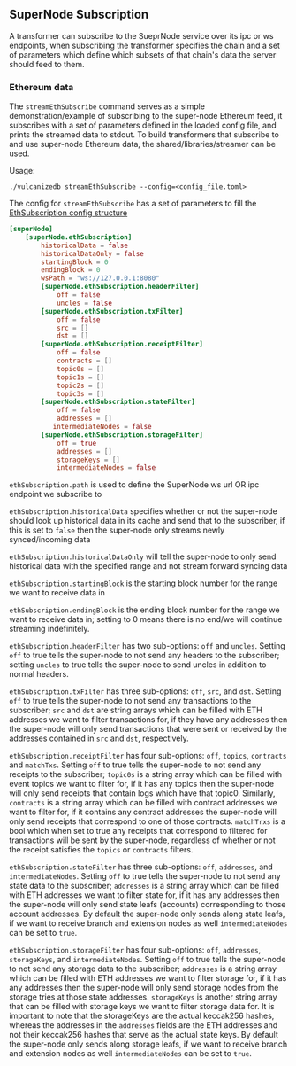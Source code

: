 ## SuperNode Subscription

A transformer can subscribe to the SueprNode service over its ipc or ws endpoints, when subscribing the transformer
specifies the chain and a set of parameters which define which subsets of that chain's data the server should feed to them.

### Ethereum data
The `streamEthSubscribe` command serves as a simple demonstration/example of subscribing to the super-node Ethereum feed, it subscribes with a set of parameters
defined in the loaded config file, and prints the streamed data to stdout. To build transformers that subscribe to and use super-node Ethereum data,
the shared/libraries/streamer can be used. 

Usage: 

`./vulcanizedb streamEthSubscribe --config=<config_file.toml>`

The config for `streamEthSubscribe` has a set of parameters to fill the [EthSubscription config structure](../../pkg/super_node/config/eth_subscription.go)

```toml
[superNode]
    [superNode.ethSubscription]
        historicalData = false
        historicalDataOnly = false
        startingBlock = 0
        endingBlock = 0
        wsPath = "ws://127.0.0.1:8080"
        [superNode.ethSubscription.headerFilter]
            off = false
            uncles = false
        [superNode.ethSubscription.txFilter]
            off = false
            src = []
            dst = []
        [superNode.ethSubscription.receiptFilter]
            off = false
            contracts = []
            topic0s = []
            topic1s = []
            topic2s = []
            topic3s = []
        [superNode.ethSubscription.stateFilter]
            off = false
            addresses = []
           intermediateNodes = false
        [superNode.ethSubscription.storageFilter]
            off = true
            addresses = []
            storageKeys = []
            intermediateNodes = false
```

`ethSubscription.path` is used to define the SuperNode ws url OR ipc endpoint we subscribe to

`ethSubscription.historicalData` specifies whether or not the super-node should look up historical data in its cache and
send that to the subscriber, if this is set to `false` then the super-node only streams newly synced/incoming data

`ethSubscription.historicalDataOnly` will tell the super-node to only send historical data with the specified range and
not stream forward syncing data

`ethSubscription.startingBlock` is the starting block number for the range we want to receive data in

`ethSubscription.endingBlock` is the ending block number for the range we want to receive data in;
setting to 0 means there is no end/we will continue streaming indefinitely.

`ethSubscription.headerFilter` has two sub-options: `off` and `uncles`. Setting `off` to true tells the super-node to
not send any headers to the subscriber; setting `uncles` to true tells the super-node to send uncles in addition to normal headers.

`ethSubscription.txFilter` has three sub-options: `off`, `src`, and `dst`. Setting `off` to true tells the super-node to
not send any transactions to the subscriber; `src` and `dst` are string arrays which can be filled with ETH addresses we want to filter transactions for,
if they have any addresses then the super-node will only send transactions that were sent or received by the addresses contained
in `src` and `dst`, respectively.

`ethSubscription.receiptFilter` has four sub-options: `off`, `topics`, `contracts` and `matchTxs`. Setting `off` to true tells the super-node to
not send any receipts to the subscriber; `topic0s` is a string array which can be filled with event topics we want to filter for,
if it has any topics then the super-node will only send receipts that contain logs which have that topic0. Similarly, `contracts` is
a string array which can be filled with contract addresses we want to filter for, if it contains any contract addresses the super-node will
only send receipts that correspond to one of those contracts. `matchTrxs` is a bool which when set to true any receipts that correspond to filtered for
transactions will be sent by the super-node, regardless of whether or not the receipt satisfies the `topics` or `contracts` filters.

`ethSubscription.stateFilter` has three sub-options: `off`, `addresses`, and `intermediateNodes`. Setting `off` to true tells the super-node to
not send any state data to the subscriber; `addresses` is a string array which can be filled with ETH addresses we want to filter state for,
if it has any addresses then the super-node will only send state leafs (accounts) corresponding to those account addresses. By default the super-node
only sends along state leafs, if we want to receive branch and extension nodes as well `intermediateNodes` can be set to `true`.

`ethSubscription.storageFilter` has four sub-options: `off`, `addresses`, `storageKeys`, and `intermediateNodes`. Setting `off` to true tells the super-node to
not send any storage data to the subscriber; `addresses` is a string array which can be filled with ETH addresses we want to filter storage for,
if it has any addresses then the super-node will only send storage nodes from the storage tries at those state addresses. `storageKeys` is another string
array that can be filled with storage keys we want to filter storage data for. It is important to note that the storageKeys are the actual keccak256 hashes, whereas
the addresses in the `addresses` fields are the ETH addresses and not their keccak256 hashes that serve as the actual state keys. By default the super-node
only sends along storage leafs, if we want to receive branch and extension nodes as well `intermediateNodes` can be set to `true`.